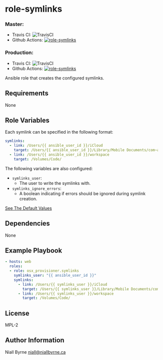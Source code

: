 # role-symlinks

### Master:
- Travis CI: ![TravisCI](https://travis-ci.com/osx-provisioner/role-symlinks.svg?branch=master)
- Github Actions: [![role-symlinks](https://github.com/osx-provisioner/role-symlinks/actions/workflows/push.yml/badge.svg?branch=master)](https://github.com/osx-provisioner/role-symlinks/actions/workflows/push.yml)

### Production:
- Travis CI: ![TravisCI](https://travis-ci.com/osx-provisioner/role-symlinks.svg?branch=production)
- Github Actions: [![role-symlinks](https://github.com/osx-provisioner/role-symlinks/actions/workflows/push.yml/badge.svg?branch=production)](https://github.com/osx-provisioner/role-symlinks/actions/workflows/push.yml)

Ansible role that creates the configured symlinks.

Requirements
------------

None


Role Variables
--------------

Each symlink can be specified in the following format:

```yaml
symlinks:
  - link: /Users/{{ ansible_user_id }}/iCloud
    target: /Users/{{ ansible_user_id }}/Library/Mobile Documents/com~apple~CloudDocs
  - link: /Users/{{ ansible_user_id }}/workspace
    target: /Volumes/Code/
```

The following variables are also configured:

- `symlinks_user`:
    - The user to write the symlinks with.
- `symlinks_ignore_errors`:
    - A boolean indicating if errors should be ignored during symlink creation.

[See The Default Values](defaults/main.yml)

Dependencies
------------

None

Example Playbook
----------------

```yaml
- hosts: web
  roles:
  - role: osx_provisioner.symlinks
    symlinks_user: "{{ ansible_user_id }}"
    symlinks:
      - link: /Users/{{ symlinks_user }}/iCloud
        target: /Users/{{ symlinks_user }}/Library/Mobile Documents/com~apple~CloudDocs
      - link: /Users/{{ symlinks_user }}/workspace
        target: /Volumes/Code/
```

License
-------

MPL-2

Author Information
------------------

Niall Byrne <niall@niallbyrne.ca>
